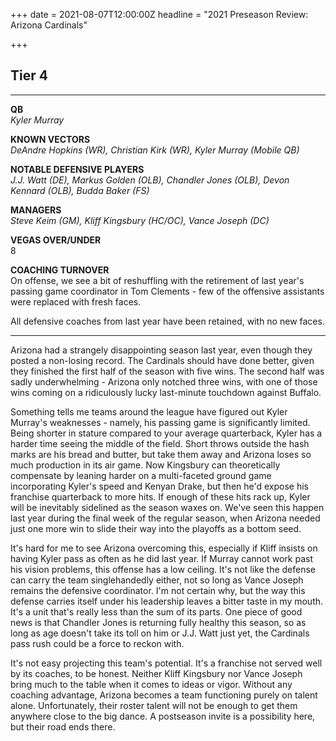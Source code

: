 +++
date = 2021-08-07T12:00:00Z
headline = "2021 Preseason Review: Arizona Cardinals"

+++
## Tier 4

***

**QB**  
_Kyler Murray_

**KNOWN VECTORS**  
_DeAndre Hopkins (WR), Christian Kirk (WR), Kyler Murray (Mobile QB)_

**NOTABLE DEFENSIVE PLAYERS**  
_J.J. Watt (DE), Markus Golden (OLB), Chandler Jones (OLB), Devon Kennard (OLB), Budda Baker (FS)_

**MANAGERS**  
_Steve Keim (GM), Kliff Kingsbury (HC/OC), Vance Joseph (DC)_

**VEGAS OVER/UNDER**  
8

**COACHING TURNOVER**  
On offense, we see a bit of reshuffling with the retirement of last year's passing game coordinator in Tom Clements - few of the offensive assistants were replaced with fresh faces.

All defensive coaches from last year have been retained, with no new faces.

***

Arizona had a strangely disappointing season last year, even though they posted a non-losing record. The Cardinals should have done better, given they finished the first half of the season with five wins. The second half was sadly underwhelming - Arizona only notched three wins, with one of those wins coming on a ridiculously lucky last-minute touchdown against Buffalo.

Something tells me teams around the league have figured out Kyler Murray's weaknesses - namely, his passing game is significantly limited. Being shorter in stature compared to your average quarterback, Kyler has a harder time seeing the middle of the field. Short throws outside the hash marks are his bread and butter, but take them away and Arizona loses so much production in its air game. Now Kingsbury can theoretically compensate by leaning harder on a multi-faceted ground game incorporating Kyler's speed and Kenyan Drake, but then he'd expose his franchise quarterback to more hits. If enough of these hits rack up, Kyler will be inevitably sidelined as the season waxes on. We've seen this happen last year during the final week of the regular season, when Arizona needed just one more win to slide their way into the playoffs as a bottom seed.

It's hard for me to see Arizona overcoming this, especially if Kliff insists on having Kyler pass as often as he did last year. If Murray cannot work past his vision problems, this offense has a low ceiling. It's not like the defense can carry the team singlehandedly either, not so long as Vance Joseph remains the defensive coordinator. I'm not certain why, but the way this defense carries itself under his leadership leaves a bitter taste in my mouth. It's a unit that's really less than the sum of its parts. One piece of good news is that Chandler Jones is returning fully healthy this season, so as long as age doesn't take its toll on him or J.J. Watt just yet, the Cardinals pass rush could be a force to reckon with.

It's not easy projecting this team's potential. It's a franchise not served well by its coaches, to be honest. Neither Kliff Kingsbury nor Vance Joseph bring much to the table when it comes to ideas or vigor. Without any coaching advantage, Arizona becomes a team functioning purely on talent alone. Unfortunately, their roster talent will not be enough to get them anywhere close to the big dance. A postseason invite is a possibility here, but their road ends there.